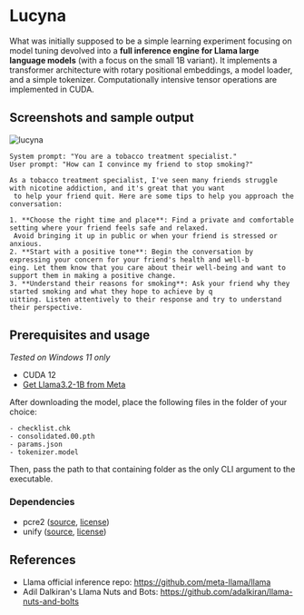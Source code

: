 # Lucyna
What was initially supposed to be a simple learning experiment focusing on model tuning devolved into a **full inference engine
for Llama large language models** (with a focus on the small 1B variant). It implements a transformer architecture with rotary positional embeddings,
a model loader, and a simple tokenizer. Computationally intensive tensor operations are implemented in CUDA.

## Screenshots and sample output

![lucyna](https://github.com/user-attachments/assets/02f82e67-8ea0-439b-9109-f101ba4940ca)

```
System prompt: "You are a tobacco treatment specialist."
User prompt: "How can I convince my friend to stop smoking?"

As a tobacco treatment specialist, I've seen many friends struggle with nicotine addiction, and it's great that you want
 to help your friend quit. Here are some tips to help you approach the conversation:

1. **Choose the right time and place**: Find a private and comfortable setting where your friend feels safe and relaxed.
 Avoid bringing it up in public or when your friend is stressed or anxious.
2. **Start with a positive tone**: Begin the conversation by expressing your concern for your friend's health and well-b
eing. Let them know that you care about their well-being and want to support them in making a positive change.
3. **Understand their reasons for smoking**: Ask your friend why they started smoking and what they hope to achieve by q
uitting. Listen attentively to their response and try to understand their perspective.
```

## Prerequisites and usage
*Tested on Windows 11 only*

- CUDA 12
- [Get Llama3.2-1B from Meta](https://www.llama.com/llama-downloads/)

After downloading the model, place the following files in the folder of your choice:
```
- checklist.chk
- consolidated.00.pth
- params.json
- tokenizer.model
```

Then, pass the path to that containing folder as the only CLI argument to the executable.

### Dependencies
- pcre2 ([source](https://github.com/PCRE2Project/pcre2), [license](https://github.com/PCRE2Project/pcre2/blob/master/LICENCE.md))
- unify ([source](https://github.com/ThrowTheSwitch/Unity), [license](https://github.com/ThrowTheSwitch/Unity?tab=MIT-1-ov-file#readme))

## References
- Llama official inference repo: https://github.com/meta-llama/llama
- Adil Dalkiran's Llama Nuts and Bots: https://github.com/adalkiran/llama-nuts-and-bolts
